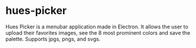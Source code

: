 # hues-picker

Hues Picker is a menubar application made in Electron. It allows the user to upload their favorites images, see the 8 most prominent colors and save the palette. Supports jpgs, pngs, and svgs. 

